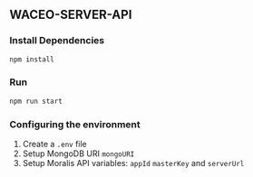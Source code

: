 ## WACEO-SERVER-API

### Install Dependencies

```bash
npm install
```

### Run

```bash
npm run start
```

### Configuring the environment 

1. Create a `.env` file
2. Setup MongoDB URI `mongoURI`
3. Setup Moralis API variables: `appId` `masterKey` and `serverUrl`